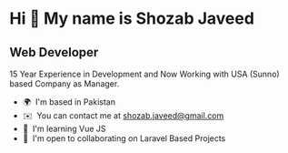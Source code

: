 Hi 👋 My name is Shozab Javeed
==============================

Web Developer
-------------

15 Year Experience in Development and Now Working with USA (Sunno) based Company as Manager.

* 🌍  I'm based in Pakistan
* ✉️  You can contact me at [shozab.javeed@gmail.com](mailto:shozab.javeed@gmail.com)
* 🧠  I'm learning Vue JS
* 🤝  I'm open to collaborating on Laravel Based Projects
